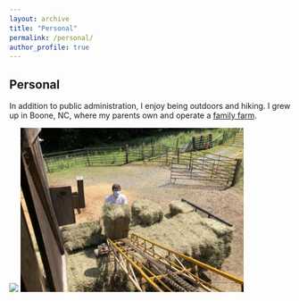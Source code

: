 ```yaml
---
layout: archive
title: "Personal"
permalink: /personal/
author_profile: true
---
```


## Personal

In addition to public administration, I enjoy being outdoors and hiking. I grew up in Boone, NC, where my parents own and operate a 
[family farm](https://www.facebook.com/profile.php?id=100064850944088). 


<img src="/images/personal/NOLA.jpg" width="400" /> <img src="/images/IMG_2364.jpeg" width="400"/> 

